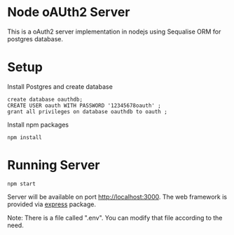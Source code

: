 # Node oAUth2 Server

This is a oAuth2 server implementation in nodejs using Sequalise ORM for postgres database.

# Setup

Install Postgres and create database

    create database oauthdb;
    CREATE USER oauth WITH PASSWORD '12345678oauth' ;
    grant all privileges on database oauthdb to oauth ;

Install npm packages

    npm install

# Running Server

    npm start

Server will be available on port [http://localhost:3000](http://localhost:3000). The web framework is provided via [express](https://expressjs.com/) package.

Note: There is a file called ".env". You can modify that file according to the need.
